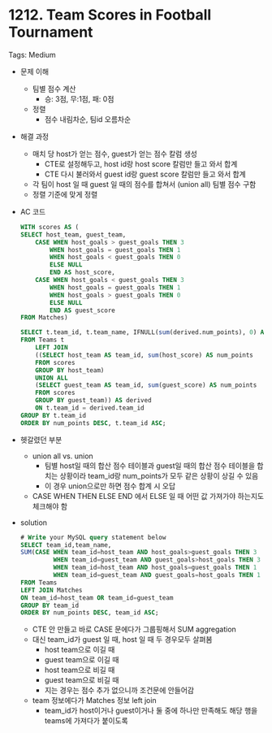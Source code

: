 # 1212. Team Scores in Football Tournament

Tags: Medium

- 문제 이해
    - 팀별 점수 계산
        - 승: 3점, 무:1점, 패: 0점
    - 정렬
        - 점수 내림차순, 팀id 오름차순
- 해결 과정
    - 매치 당 host가 얻는 점수, guest가 얻는 점수 칼럼 생성
        - CTE로 설정해두고, host id랑 host score 칼럼만 들고 와서 합계
        - CTE 다시 불러와서 guest id랑 guest score 칼럼만 들고 와서 합계
    - 각 팀이 host 일 때 guest 일 때의 점수를 합쳐서 (union all) 팀별 점수 구함
    - 정렬 기준에 맞게 정렬
- AC 코드
    
    ```sql
    WITH scores AS (
    SELECT host_team, guest_team, 
        CASE WHEN host_goals > guest_goals THEN 3
            WHEN host_goals = guest_goals THEN 1
            WHEN host_goals < guest_goals THEN 0
            ELSE NULL
            END AS host_score, 
        CASE WHEN host_goals < guest_goals THEN 3
            WHEN host_goals = guest_goals THEN 1
            WHEN host_goals > guest_goals THEN 0
            ELSE NULL
            END AS guest_score
    FROM Matches)
    
    SELECT t.team_id, t.team_name, IFNULL(sum(derived.num_points), 0) AS num_points
    FROM Teams t
        LEFT JOIN 
        ((SELECT host_team AS team_id, sum(host_score) AS num_points
        FROM scores
        GROUP BY host_team)
        UNION ALL
        (SELECT guest_team AS team_id, sum(guest_score) AS num_points
        FROM scores
        GROUP BY guest_team)) AS derived
        ON t.team_id = derived.team_id
    GROUP BY t.team_id
    ORDER BY num_points DESC, t.team_id ASC;
    ```
    
- 헷갈렸던 부분
    - union all vs. union
        - 팀별 host일 때의 합산 점수 테이블과 guest일 때의 합산 점수 테이블을 합치는 상황이라 team_id랑 num_points가 모두 같은 상황이 상길 수 있음
        - 이 경우 union으로만 하면 점수 합계 시 오답
    - CASE WHEN THEN ELSE END 에서 ELSE 일 때 어떤 값 가져가야 하는지도 체크해야 함
- solution
    
    ```sql
    # Write your MySQL query statement below
    SELECT team_id,team_name,
    SUM(CASE WHEN team_id=host_team AND host_goals>guest_goals THEN 3
             WHEN team_id=guest_team AND guest_goals>host_goals THEN 3
             WHEN team_id=host_team AND host_goals=guest_goals THEN 1
             WHEN team_id=guest_team AND guest_goals=host_goals THEN 1 ELSE 0 END) as num_points
    FROM Teams
    LEFT JOIN Matches
    ON team_id=host_team OR team_id=guest_team
    GROUP BY team_id
    ORDER BY num_points DESC, team_id ASC;
    ```
    
    - CTE 안 만들고 바로 CASE 문에다가 그룹핑해서 SUM aggregation
    - 대신 team_id가 guest 일 때, host 일 때 두 경우모두 살펴봄
        - host team으로 이길 때
        - guest team으로 이길 때
        - host team으로 비길 때
        - guest team으로 비길 때
        - 지는 경우는 점수 추가 없으니까 조건문에 안들어감
    - team 정보에다가 Matches 정보 left join
        - team_id가 host이거나 guest이거나 둘 중에 하나만 만족해도 해당 행을 teams에 가져다가 붙이도록